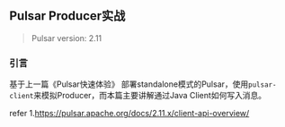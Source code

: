 ## Pulsar Producer实战  

>Pulsar version: 2.11   

### 引言    
基于上一篇《Pulsar快速体验》 部署standalone模式的Pulsar，使用`pulsar-client`来模拟Producer，而本篇主要讲解通过Java Client如何写入消息。 







refer
1.https://pulsar.apache.org/docs/2.11.x/client-api-overview/
